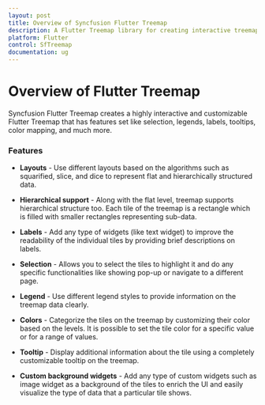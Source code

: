 ```yaml
---
layout: post
title: Overview of Syncfusion Flutter Treemap
description: A Flutter Treemap library for creating interactive treemap to visualize flat and hierarchical data as rectangles that are sized and colored based on quantitative variables using squarified, slice, and dice algorithms.
platform: Flutter
control: SfTreemap
documentation: ug
---
```


# Overview of Flutter Treemap

Syncfusion Flutter Treemap creates a highly interactive and customizable Flutter Treemap that has features set like selection, legends, labels, tooltips, color mapping, and much more.

### Features

* **Layouts** - Use different layouts based on the algorithms such as squarified, slice, and dice to represent flat and hierarchically structured data.

* **Hierarchical support** - Along with the flat level, treemap supports hierarchical structure too. Each tile of the treemap is a rectangle which is filled with smaller rectangles representing sub-data.

* **Labels** - Add any type of widgets (like text widget) to improve the readability of the individual tiles by providing brief descriptions on labels.

* **Selection** - Allows you to select the tiles to highlight it and do any specific functionalities like showing pop-up or navigate to a different page.

* **Legend** - Use different legend styles to provide information on the treemap data clearly.

* **Colors** - Categorize the tiles on the treemap by customizing their color based on the levels. It is possible to set the tile color for a specific value or for a range of values.

* **Tooltip** - Display additional information about the tile using a completely customizable tooltip on the treemap.

* **Custom background widgets** - Add any type of custom widgets such as image widget as a background of the tiles to enrich the UI and easily visualize the type of data that a particular tile shows.
